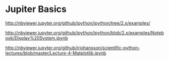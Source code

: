 # Jupiter Basics

http://nbviewer.jupyter.org/github/ipython/ipython/tree/2.x/examples/

http://nbviewer.jupyter.org/github/ipython/ipython/blob/2.x/examples/Notebook/Display%20System.ipynb

http://nbviewer.jupyter.org/github/jrjohansson/scientific-python-lectures/blob/master/Lecture-4-Matplotlib.ipynb
